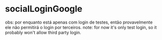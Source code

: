# socialLoginGoogle
obs: por enquanto está apenas com login de testes, então provavelmente ele não permitirá o login por terceiros.
note: for now it's only test login, so it probably won't allow third party login.
